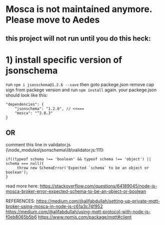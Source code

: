 # Mosca is not maintained anymore. Please move to Aedes


## this project will not run until you do this heck: 

# 1) install specific version of jsonschema

run `npm i jsonschema@1.2.6 --save` then goto packege.json remove cap sign from packege version and run `npm install` again.
your packege.json should look like this: 
```
"dependencies": {
    "jsonschema": "1.2.6", // <<=== 
    "mosca": "^2.8.3"
}
```

## OR

comment this line in validator.js (\node_modules\jsonschema\lib\validator.js:111):
```
if((typeof schema !== 'boolean' && typeof schema !== 'object') || schema === null){
     throw new SchemaError('Expected `schema` to be an object or boolean');
}
```


read more here: https://stackoverflow.com/questions/64189045/node-js-mosca-broker-error-expected-schema-to-be-an-object-or-boolean




REFERENCES: 
https://medium.com/@alifabdullah/setting-up-private-mqtt-broker-using-mosca-in-node-js-c61a3c74f952
https://medium.com/@alifabdullah/using-mqtt-protocol-with-node-js-f0eb8065b5b6
https://www.npmjs.com/package/mqtt#client